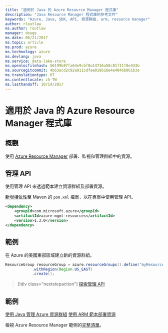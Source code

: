 ```yaml
---
title: "適用於 Java 的 Azure Resource Manager 程式庫"
description: "Java Resource Manager 程式庫的參考文件"
keywords: "Azure, Java, SDK, API, 資源群組, arm, resource manager"
author: rloutlaw
ms.author: routlaw
manager: douge
ms.date: 06/21/2017
ms.topic: article
ms.prod: azure
ms.technology: azure
ms.devlang: java
ms.service: data-lake-store
ms.openlocfilehash: 56199b87fa64e9cbf0a14716a58c01f11f0e433b
ms.sourcegitcommit: 4b63ecd2c92a9115dfae018618e4e4046b061b3e
ms.translationtype: HT
ms.contentlocale: zh-TW
ms.lasthandoff: 10/14/2017
---
```

# <a name="azure-resource-manager-libraries-for-java"></a>適用於 Java 的 Azure Resource Manager 程式庫

## <a name="overview"></a>概觀

使用 [Azure Resource Manager](https://docs.microsoft.com/azure/azure-resource-manager/resource-group-overview) 部署、監視和管理群組中的資源。

## <a name="management-api"></a>管理 API

使用管理 API 來透過範本建立資源群組及部署資源。

[新增相依性](https://maven.apache.org/guides/getting-started/index.html#How_do_I_use_external_dependencies)至 Maven 的 `pom.xml` 檔案，以在專案中使用管理 API。


```XML
<dependency>
    <groupId>com.microsoft.azure</groupId>
    <artifactId>azure-mgmt-resources</artifactId>
    <version>1.3.0</version>
</dependency>
```

## <a name="example"></a>範例

在 Azure 的美國東部區域建立新的資源群組。

```java
ResourceGroup resourceGroup = azure.resourceGroups().define("myResourceGroup")
            .withRegion(Region.US_EAST)
            .create();
```

> [!div class="nextstepaction"]
> [探索管理 API](/java/api/overview/azure/resources/managementapi)

## <a name="samples"></a>範例

[使用 Java 管理 Azure 資源群組][1] 
[使用 ARM 範本部署資源][2]

[1]: https://github.com/Azure-Samples/resources-java-manage-resource-group
[2]: https://github.com/Azure-Samples/resources-java-deploy-using-arm-template

檢視 Azure Resource Manager 範例的[完整清單](https://azure.microsoft.com/resources/samples/?platform=java&term=resource)。
